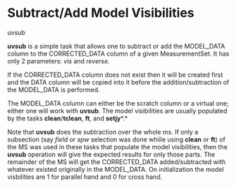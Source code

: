 

# Subtract/Add Model Visibilities 

uvsub

**uvsub** is a simple task that allows one to subtract or add the MODEL_DATA column to the CORRECTED_DATA column of a given MeasurementSet. It has only 2 parameters: *vis* and *reverse.*

If the CORRECTED_DATA column does not exist then it will be created first and the DATA column will be copied into it before the addition/subtraction of the MODEL_DATA is performed.

The MODEL_DATA column can either be the scratch column or a virtual one; either one will work with **uvsub**. The model visibilities are usually populated by the tasks **clean**/**tclean**, **ft**, and **setjy***.*

Note that **uvsub** does the subtraction over the whole ms. If only a subsection (say *field* or *spw* selection was done whiile using **clean** or **ft**) of the MS was used in these tasks that populate the model visibilities, then the **uvsub** operation will give the expected results for only those parts. The remainder of the MS will get the CORRECTED_DATA added/subtracted with whatever existed originally in the MODEL_DATA. On initialization the model visbilities are 1 for parallel hand and 0 for cross hand. 

 

